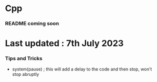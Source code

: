# Cpp

### README coming soon

# Last updated : 7th July 2023

### Tips and Tricks 

* system(pause) ;  this will add a delay to the code and then stop, won't stop abruptly
     
